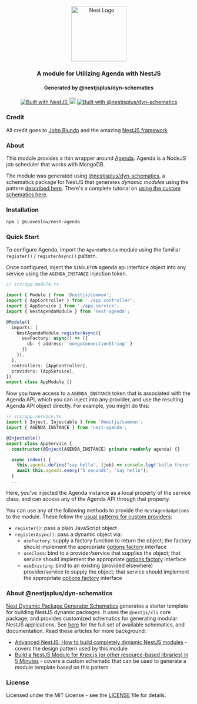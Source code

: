 <h1 align="center"></h1>

<div align="center">
  <a href="http://nestjs.com/" target="_blank">
    <img src="https://nestjs.com/img/logo_text.svg" width="150" alt="Nest Logo" />
  </a>
</div>

<h3 align="center">A module for Utilizing Agenda with NestJS</h3>
<h4 align="center">Generated by @nestjsplus/dyn-schematics</h4>

<div align="center">
  <a href="https://nestjs.com" target="_blank">
    <img src="https://img.shields.io/badge/built%20with-NestJs-red.svg" alt="Built with NestJS">
  </a>
  <img src="https://badge.fury.io/js/%40nestjsplus%2Fknex.svg" alt="npm version" height="18">
  <a href="https://github.com/nestjsplus/dyn-schematics">
    <img src="https://img.shields.io/badge/Built%20with-%40nestjsplus%2Fdyn--schematics-brightgreen" alt="Built with @nestjsplus/dyn-schematics">
  </a>
</div>

### Credit
All credit goes to [John Biundo](https://github.com/johnbiundo) and the amazing [NestJS framework](https://nestjs.com/)

### About

This module provides a thin wrapper around [Agenda](https://github.com/agenda/agenda). Agenda is a NodeJS job scheduler that works with MongoDB.

The module was generated using [@nestjsplus/dyn-schematics](https://github.com/nestjsplus/dyn-schematics), a schematics package for NestJS that generates *dynamic modules* using the pattern [described here](https://dev.to/nestjs/advanced-nestjs-how-to-build-completely-dynamic-nestjs-modules-1370). There's a complete tutorial on [using the custom schematics here](https://dev.to/nestjs/build-a-nestjs-module-for-knex-js-or-other-resource-based-libraries-in-5-minutes-12an).

### Installation

```bash
npm i @suaveslow/nest-agenda
```

### Quick Start

To configure Agenda, import the `AgendaModule` module using the familiar `register()` / `registerAsync()` pattern.

Once configured, inject the `SINGLETON` agenda api interface object into any service using the `AGENDA_INSTANCE` injection token.

```typescript
// src/app.module.ts

import { Module } from '@nestjs/common';
import { AppController } from './app.controller';
import { AppService } from './app.service';
import { NestAgendaModule } from 'nest-agenda';

@Module({
  imports: [
    NestAgendaModule.registerAsync({
      useFactory: async() => ({
        db: { address: 'mongoConnectionString' }
      })
    }),
  ],
  controllers: [AppController],
  providers: [AppService],
})
export class AppModule {}
```

Now you have access to a `AGENDA_INSTANCE` token that is associated with the Agenda API, which you can inject into any provider, and use the resulting Agenda API object directly. For example, you might do this:

```typescript
// src/app.service.ts
import { Inject, Injectable } from '@nestjs/common';
import { AGENDA_INSTANCE } from 'nest-agenda';

@Injectable()
export class AppService {
  constructor(@Inject(AGENDA_INSTANCE) private readonly agenda) {}

  async index() {
    this.agenda.define("say hello", (job) => console.log('hello there!'));
    await this.agenda.every("5 seconds", "say hello");
  }
  ...
```

Here, you've injected the Agenda instance as a local property of the service class, and can access any of the Agenda API through that property.

You can use any of the following methods to provide the `NestAgendaOptions` to the module. These follow the [usual patterns for custom providers](https://docs.nestjs.com/fundamentals/custom-providers):

- `register()`: pass a plain JavaScript object
- `registerAsync()`: pass a dynamic object via:
  - `useFactory`: supply a factory function to return the object; the factory should implement the appropriate [options factory](https://github.com/suaveslow/nest-agenda/blob/master/src/interfaces/nest-agenda-options-factory.interface.ts) interface
  - `useClass`: bind to a provider/service that supplies the object; that service should implement the appropriate [options factory](https://github.com/suaveslow/nest-agenda/blob/master/src/interfaces/nest-agenda-options-factory.interface.ts) interface
  - `useExisting`: bind to an existing (provided elsewhere) provider/service to supply the object; that service should implement the appropriate [options factory](https://github.com/suaveslow/nest-agenda/blob/master/src/interfaces/nest-agenda-options-factory.interface.ts) interface

### About @nestjsplus/dyn-schematics

[Nest Dynamic Package Generator Schematics](https://github.com/nestjsplus/dyn-schematics) generates a starter template for building NestJS dynamic packages.  It uses the `@nestjs/cli` core package, and provides customized schematics for generating modular NestJS applications.  See [here](https://github.com/nestjsplus/dyn-schematics) for the full set of available schematics, and documentation.  Read these articles for more background:

- [Advanced NestJS: How to build completely dynamic NestJS modules](https://dev.to/nestjs/advanced-nestjs-how-to-build-completely-dynamic-nestjs-modules-1370) - covers the design pattern used by this module
- [Build a NestJS Module for Knex.js (or other resource-based libraries) in 5 Minutes](https://dev.to/nestjs/build-a-nestjs-module-for-knex-js-or-other-resource-based-libraries-in-5-minutes-12an) - covers a custom schematic that can be used to generate a module template based on this pattern

### License

Licensed under the MIT License - see the [LICENSE](LICENSE) file for details.